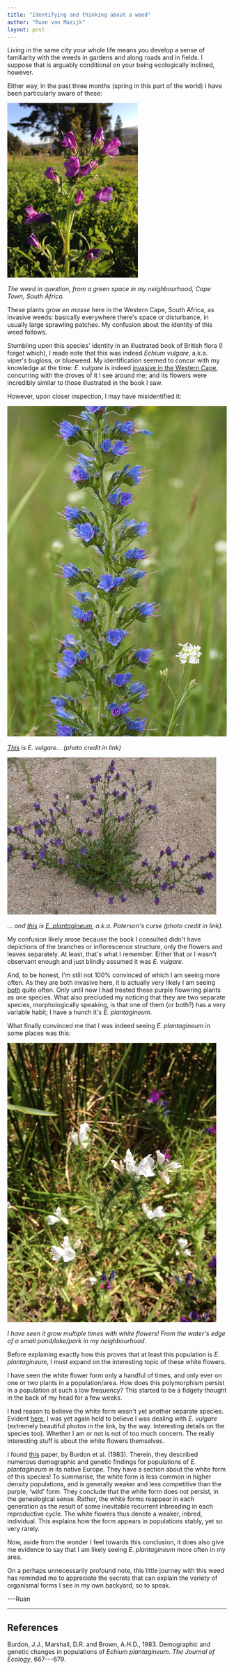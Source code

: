 ```yaml
---
title: "Identifying and thinking about a weed"
author: "Ruan van Mazijk"
layout: post
---
```


Living in the same city your whole life means you develop a sense of familiarity with the weeds in gardens and along roads and in fields. I suppose that is arguably conditional on your being ecologically inclined, however.

Either way, in the past three months (spring in this part of the world) I have been particularly aware of these:

![](Durbanville-weed.jpg)

_The weed in question, from a green space in my neighbourhood, Cape Town, South Africa._

These plants grow *en masse* here in the Western Cape, South Africa, as invasive weeds: basically everywhere there's space or disturbance, in usually large sprawling patches. My confusion about the identity of this weed follows.

Stumbling upon this species' identity in an illustrated book of British flora (I forget which), I made note that this was indeed *Echium vulgare*, a.k.a. viper's bugloss, or blueweed. My identification seemed to concur with my knowledge at the time: *E. vulgare* is indeed [invasive in the Western Cape](http://www.invasives.org.za/legislation/item/244-blue-echium-echium-vulgare), concurring with the droves of it I see around me; and its flowers were incredibly similar to those illustrated in the book I saw.

However, upon closer inspection, I may have misidentified it:

![](Echium-vulgare.jpg)

_[This](https://en.wikipedia.org/wiki/Echium_vulgare#/media/File:Echium_vulgare_L.jpg) is *E. vulgare*... (photo credit in link)_

![](Echium-plantagineum.jpg)

_... and [this](http://www.esc.nsw.gov.au/living-in/about/our-natural-environment/introduced-plants-and-animals/weeds/weed-profiles/patersons-curse-or-salvation-jane-echium-plantagineum/Echium-plantagineum-plant.jpg) is [*E. plantagineum*](http://www.invasives.org.za/legislation/item/243-patterson-s-curse-echium-plantagineum), a.k.a. Paterson's curse (photo credit in link)._

My confusion likely arose because the book I consulted didn't have depictions of the branches or inflorescence structure, only the flowers and leaves separately. At least, that's what I remember. Either that or I wasn't observant enough and just blindly assumed it was *E. vulgare*.

And, to be honest, I'm still not 100% convinced of which I am seeing more often. As they are both invasive here, it is actually very likely I am seeing [both](http://www.invasives.org.za/legislation/item/243-patterson-s-curse-echium-plantagineum) quite often. Only until now I had treated these purple flowering plants as one species. What also precluded my noticing that they are two separate species, morphologically speaking, is that one of them (or both?) has a very variable habit; I have a hunch it's *E. plantagineum*.

What finally convinced me that I was indeed seeing *E. plantagineum* in some places was this:

![](Echium-vulgare-white.jpg)

_I have seen it grow multiple times with white flowers! From the water's edge of a small pond/lake/park in my neighbourhood._

Before explaining exactly how this proves that at least this population is *E. plantagineum*, I must expand on the interesting topic of these white flowers.

I have seen the white flower form only a handful of times, and only ever on one or two plants in a population/area. How does this polymorphism persist in a population at such a low frequency? This started to be a fidgety thought in the back of my head for a few weeks.

I had reason to believe the white form wasn't yet another separate species. Evident [here](http://www.microscopy-uk.org.uk/mag/indexmag.html?http://www.microscopy-uk.org.uk/mag/artoct11/bj-White-Vipers-Bugloss.html), I was yet again held to believe I was dealing with *E. vulgare* (extremely beautiful photos in the link, by the way. Interesting details on the species too). Whether I am or not is not of too much concern. The really interesting stuff is about the white flowers themselves.

I found [this](http://www.jstor.org./stable/pdf/2259584.pdf) paper, by Burdon et al. (1983). Therein, they described numerous demographic and genetic findings for populations of *E. plantagineum* in its native Europe. They have a section about the white form of this species! To summarise, the white form is less common in higher density populations, and is generally weaker and less competitive than the purple, 'wild' form. They conclude that the white form does not persist, in the genealogical sense. Rather, the white forms reappear in each generation as the result of some inevitable recurrent inbreeding in each reproductive cycle. The white flowers thus denote a weaker, inbred, individual. This explains how the form appears in populations stably, yet so very rarely.

Now, aside from the wonder I feel towards this conclusion, it does also give me evidence to say that I am likely seeing *E. plantagineum* more often in my area.

On a perhaps unnecessarily profound note, this little journey with this weed has reminded me to appreciate the secrets that can explain the variety of organismal forms I see in my own backyard, so to speak.

---Ruan

---

## References

Burdon, J.J., Marshall, D.R. and Brown, A.H.D., 1983. Demographic and genetic changes in populations of *Echium plantagineum*. *The Journal of Ecology*, 667---679.
